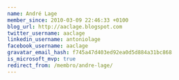 ```yaml
---
name: André Lage
member_since: 2010-03-09 22:46:33 +0100
blog_url: http://aaclage.blogspot.com
twitter_username: aaclage
linkedin_username: antoniolage
facebook_username: aaclage
gravatar_email_hash: f745a47d403ed92ea0d5d884a31bc868
is_microsoft_mvp: true
redirect_from: /membro/andre-lage/
---
```

